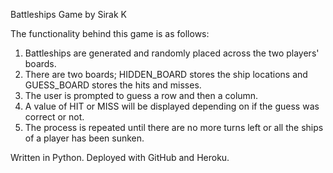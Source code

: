 Battleships Game by Sirak K

The functionality behind this game is as follows:
1) Battleships are generated and randomly placed across the two players' boards.
2) There are two boards; HIDDEN_BOARD stores the ship locations and GUESS_BOARD stores the hits and misses.
3) The user is prompted to guess a row and then a column.
4) A value of HIT or MISS will be displayed depending on if the guess was correct or not.
5) The process is repeated until there are no more turns left or all the ships of a player has been sunken.

Written in Python.
Deployed with GitHub and Heroku.

